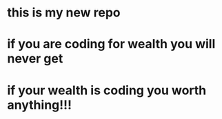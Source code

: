 # this is my new repo 
# if you are coding for wealth you will never get 
# if your wealth is coding you worth anything!!!